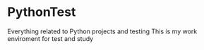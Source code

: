 # PythonTest
Everything related to Python projects and testing
This is my work enviroment for test and study 